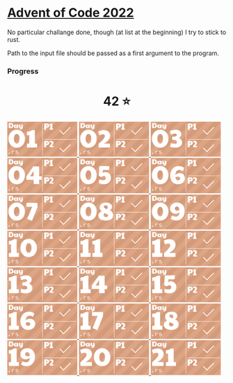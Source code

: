 # [Advent of Code 2022](https://adventofcode.com/2022/about)
No particular challange done, though (at list at the beginning) I try to stick to rust.

Path to the input file should be passed as a first argument to the program.

### Progress
<!-- AOC TILES BEGIN -->
<h1 align="center">
  42 ⭐
</h1>
<a href="Day 1/src/main.rs">
  <img src="Media/2022/01.png" width="161px">
</a>
<a href="Day 2/src/main.rs">
  <img src="Media/2022/02.png" width="161px">
</a>
<a href="Day 3/src/main.rs">
  <img src="Media/2022/03.png" width="161px">
</a>
<a href="Day 4/src/main.rs">
  <img src="Media/2022/04.png" width="161px">
</a>
<a href="Day 5/src/main.rs">
  <img src="Media/2022/05.png" width="161px">
</a>
<a href="Day 6/src/main.rs">
  <img src="Media/2022/06.png" width="161px">
</a>
<a href="Day 7/src/main.rs">
  <img src="Media/2022/07.png" width="161px">
</a>
<a href="Day 8/src/main.rs">
  <img src="Media/2022/08.png" width="161px">
</a>
<a href="Day 9/src/main.rs">
  <img src="Media/2022/09.png" width="161px">
</a>
<a href="Day 10/src/main.rs">
  <img src="Media/2022/10.png" width="161px">
</a>
<a href="Day 11/src/main.rs">
  <img src="Media/2022/11.png" width="161px">
</a>
<a href="Day 12/src/main.rs">
  <img src="Media/2022/12.png" width="161px">
</a>
<a href="Day 13/src/main.rs">
  <img src="Media/2022/13.png" width="161px">
</a>
<a href="Day 14/src/main.rs">
  <img src="Media/2022/14.png" width="161px">
</a>
<a href="Day 15/src/main.rs">
  <img src="Media/2022/15.png" width="161px">
</a>
<a href="Day 16/src/main.rs">
  <img src="Media/2022/16.png" width="161px">
</a>
<a href="Day 17/src/main.rs">
  <img src="Media/2022/17.png" width="161px">
</a>
<a href="Day 18/src/main.rs">
  <img src="Media/2022/18.png" width="161px">
</a>
<a href="Day 19/src/main.rs">
  <img src="Media/2022/19.png" width="161px">
</a>
<a href="Day 20/src/main.rs">
  <img src="Media/2022/20.png" width="161px">
</a>
<a href="Day 21/src/main.rs">
  <img src="Media/2022/21.png" width="161px">
</a>
<!-- AOC TILES END -->
